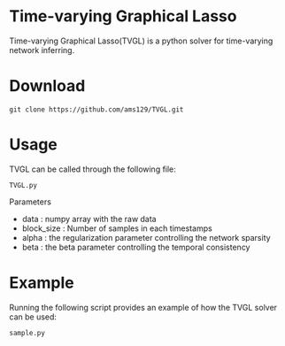 # Time-varying Graphical Lasso
Time-varying Graphical Lasso(TVGL) is a python solver for time-varying network inferring.

# Download
```
git clone https://github.com/ams129/TVGL.git
```

# Usage
TVGL can be called through the following file:
```
TVGL.py
```

Parameters
* data : numpy array with the raw data
* block_size : Number of samples in each timestamps
* alpha : the regularization parameter controlling the network sparsity
* beta : the beta parameter controlling the temporal consistency

# Example
Running the following script provides an example of how the TVGL solver can be used:
```
sample.py
```
